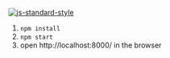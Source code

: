 [![js-standard-style](https://img.shields.io/badge/code%20style-standard-brightgreen.svg?style=flat)](http://standardjs.com/)

1. `npm install`
2. `npm start`
3. open http://localhost:8000/ in the browser
